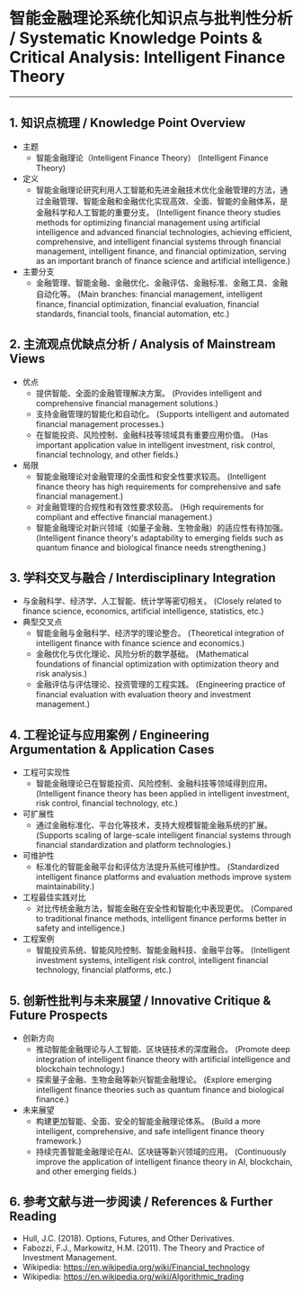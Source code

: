 # 智能金融理论系统化知识点与批判性分析 / Systematic Knowledge Points & Critical Analysis: Intelligent Finance Theory

---

## 1. 知识点梳理 / Knowledge Point Overview

- 主题
  - 智能金融理论（Intelligent Finance Theory）
      (Intelligent Finance Theory)
- 定义
  - 智能金融理论研究利用人工智能和先进金融技术优化金融管理的方法，通过金融管理、智能金融和金融优化实现高效、全面、智能的金融体系，是金融科学和人工智能的重要分支。
      (Intelligent finance theory studies methods for optimizing financial management using artificial intelligence and advanced financial technologies, achieving efficient, comprehensive, and intelligent financial systems through financial management, intelligent finance, and financial optimization, serving as an important branch of finance science and artificial intelligence.)
- 主要分支
  - 金融管理、智能金融、金融优化、金融评估、金融标准、金融工具、金融自动化等。
      (Main branches: financial management, intelligent finance, financial optimization, financial evaluation, financial standards, financial tools, financial automation, etc.)

## 2. 主流观点优缺点分析 / Analysis of Mainstream Views

- 优点
  - 提供智能、全面的金融管理解决方案。
      (Provides intelligent and comprehensive financial management solutions.)
  - 支持金融管理的智能化和自动化。
      (Supports intelligent and automated financial management processes.)
  - 在智能投资、风险控制、金融科技等领域具有重要应用价值。
      (Has important application value in intelligent investment, risk control, financial technology, and other fields.)
- 局限
  - 智能金融理论对金融管理的全面性和安全性要求较高。
      (Intelligent finance theory has high requirements for comprehensive and safe financial management.)
  - 对金融管理的合规性和有效性要求较高。
      (High requirements for compliant and effective financial management.)
  - 智能金融理论对新兴领域（如量子金融、生物金融）的适应性有待加强。
      (Intelligent finance theory's adaptability to emerging fields such as quantum finance and biological finance needs strengthening.)

## 3. 学科交叉与融合 / Interdisciplinary Integration

- 与金融科学、经济学、人工智能、统计学等密切相关。
  (Closely related to finance science, economics, artificial intelligence, statistics, etc.)
- 典型交叉点
  - 智能金融与金融科学、经济学的理论整合。
      (Theoretical integration of intelligent finance with finance science and economics.)
  - 金融优化与优化理论、风险分析的数学基础。
      (Mathematical foundations of financial optimization with optimization theory and risk analysis.)
  - 金融评估与评估理论、投资管理的工程实践。
      (Engineering practice of financial evaluation with evaluation theory and investment management.)

## 4. 工程论证与应用案例 / Engineering Argumentation & Application Cases

- 工程可实现性
  - 智能金融理论已在智能投资、风险控制、金融科技等领域得到应用。
      (Intelligent finance theory has been applied in intelligent investment, risk control, financial technology, etc.)
- 可扩展性
  - 通过金融标准化、平台化等技术，支持大规模智能金融系统的扩展。
      (Supports scaling of large-scale intelligent financial systems through financial standardization and platform technologies.)
- 可维护性
  - 标准化的智能金融平台和评估方法提升系统可维护性。
      (Standardized intelligent finance platforms and evaluation methods improve system maintainability.)
- 工程最佳实践对比
  - 对比传统金融方法，智能金融在安全性和智能化中表现更优。
      (Compared to traditional finance methods, intelligent finance performs better in safety and intelligence.)
- 工程案例
  - 智能投资系统、智能风险控制、智能金融科技、金融平台等。
      (Intelligent investment systems, intelligent risk control, intelligent financial technology, financial platforms, etc.)

## 5. 创新性批判与未来展望 / Innovative Critique & Future Prospects

- 创新方向
  - 推动智能金融理论与人工智能、区块链技术的深度融合。
      (Promote deep integration of intelligent finance theory with artificial intelligence and blockchain technology.)
  - 探索量子金融、生物金融等新兴智能金融理论。
      (Explore emerging intelligent finance theories such as quantum finance and biological finance.)
- 未来展望
  - 构建更加智能、全面、安全的智能金融理论体系。
      (Build a more intelligent, comprehensive, and safe intelligent finance theory framework.)
  - 持续完善智能金融理论在AI、区块链等新兴领域的应用。
      (Continuously improve the application of intelligent finance theory in AI, blockchain, and other emerging fields.)

## 6. 参考文献与进一步阅读 / References & Further Reading

- Hull, J.C. (2018). Options, Futures, and Other Derivatives.
- Fabozzi, F.J., Markowitz, H.M. (2011). The Theory and Practice of Investment Management.
- Wikipedia: <https://en.wikipedia.org/wiki/Financial_technology>
- Wikipedia: <https://en.wikipedia.org/wiki/Algorithmic_trading>
